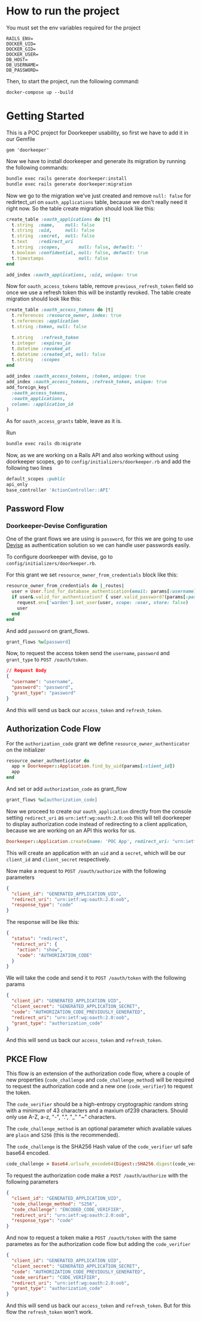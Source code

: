 # How to run the project

You must set the env variables required for the project

```
RAILS_ENV=
DOCKER_UID=
DOCKER_GID=
DOCKER_USER=
DB_HOST=
DB_USERNAME=
DB_PASSWORD=
```

Then, to start the project, run the following command:

`docker-compose up --build`

# Getting Started

This is a POC project for Doorkeeper usability, so first we have to add it in our Gemfile

```
gem 'doorkeeper'
```

Now we have to install doorkeeper and generate its migration by running the following commands:

```bash
bundle exec rails generate doorkeeper:install
bundle exec rails generate doorkeeper:migration
```

Now we go to the migration we've just created and remove `null: false` for redirtect_uri on `oauth_applications` table, because we don't really need it right now. So the table create migration should look like this:

```ruby
create_table :oauth_applications do |t|
  t.string  :name,    null: false
  t.string  :uid,     null: false
  t.string  :secret,  null: false
  t.text    :redirect_uri
  t.string  :scopes,       null: false, default: ''
  t.boolean :confidential, null: false, default: true
  t.timestamps             null: false
end

add_index :oauth_applications, :uid, unique: true
```

Now for `oauth_access_tokens` table, remove `previous_refresh_token` field so once we use a refresh token this will be instantly revoked. The table create migration should look like this:

```ruby
create_table :oauth_access_tokens do |t|
  t.references :resource_owner, index: true
  t.references :application
  t.string :token, null: false

  t.string   :refresh_token
  t.integer  :expires_in
  t.datetime :revoked_at
  t.datetime :created_at, null: false
  t.string   :scopes
end

add_index :oauth_access_tokens, :token, unique: true
add_index :oauth_access_tokens, :refresh_token, unique: true
add_foreign_key(
  :oauth_access_tokens,
  :oauth_applications,
  column: :application_id
)
```

As for `oauth_access_grants` table, leave as it is.

Run 

```bash
bundle exec rails db:migrate
```

Now, as we are working on a Rails API and also working without using doorkeeper scopes, go to `config/initializers/doorkeeper.rb` and add the following two lines

```ruby
default_scopes :public
api_only
base_controller 'ActionController::API'
```

## Password Flow

### Doorkeeper-Devise Configuration

One of the grant flows we are using is `password`, for this we are going to use [Devise](https://github.com/heartcombo/devise) as authentication solution so we can handle user passwords easily.

To configure doorkeeper with devise, go to `config/initializers/doorkeeper.rb`.

For this grant we set `resource_owner_from_credentials` block like this:

```ruby
resource_owner_from_credentials do |_routes|
  user = User.find_for_database_authentication(email: params[:username])
  if user&.valid_for_authentication? { user.valid_password?(params[:password]) } && user&.active_for_authentication?
    request.env['warden'].set_user(user, scope: :user, store: false)
    user
  end
end
```

And add `password` on grant_flows.

```ruby
grant_flows %w[password]
```

Now, to request the access token send the `username`, `password` and `grant_type` to `POST /oauth/token`.

```json
// Request Body
{
  "username": "username",
  "password": "password",
  "grant_type": "password"
}
```

And this will send us back our `access_token` and `refresh_token`.

## Authorization Code Flow

For the `authorization_code` grant we define `resource_owner_authenticator` on the initializer

```ruby
resource_owner_authenticator do
  app = Doorkeeper::Application.find_by_uid(params[:client_id])
  app
end
```

And set or add `authorization_code` as grant_flow

```ruby
grant_flows %w[authorization_code]
```

Now we proceed to create our `oauth_application` directly from the console setting `redirect_uri` as `urn:ietf:wg:oauth:2.0:oob`  this will tell doorkeeper to display authorization code instead of redirecting to a client application, because we are working on an API this works for us.

```ruby
Doorkeeper::Application.create(name: 'POC App', redirect_uri: "urn:ietf:wg:oauth:2.0:oob")
```

This will create an application with an `uid` and a `secret`, which will be our `client_id` and `client_secret` respectively.

Now make a request to `POST /oauth/authorize` with the following parameters

```json
{
  "client_id": "GENERATED_APPLICATION_UID",
  "redirect_uri": "urn:ietf:wg:oauth:2.0:oob",
  "response_type": "code"
}
```

The response will be like this:

```json
{
  "status": "redirect",
  "redirect_uri": {
    "action": "show",
    "code": "AUTHORIZATION_CODE"
  }
}
```

We will take the code and send it to `POST /oauth/token` with the following params

```json
{
  "client_id": "GENERATED_APPLICATION_UID",
  "client_secret": "GENERATED_APPLICATION_SECRET",
  "code": "AUTHORIZATION_CODE_PREVIOUSLY_GENERATED",
  "redirect_uri": "urn:ietf:wg:oauth:2.0:oob",
  "grant_type": "authorization_code"
}
```

And this will send us back our `access_token` and `refresh_token`.

## PKCE Flow

This flow is an extension of the authorization code flow, where a couple of new properties (`code_challenge` and `code_challenge_method`) will be required to request the authorization code and a new one (`code_verifier`) to request the token.

The `code_verifier` should be a high-entropy cryptographic random string with a minimum of 43 characters and a maxium of239 characters. Should only use A-Z, a-z, "-", ".", "_" "~" characters.

The `code_challenge_method` is an optional parameter which available values are `plain` and `S256` (this is the recommended).

The `code_challenge` is the SHA256 Hash value of the `code_verifier` url safe base64 encoded.

```ruby
code_challenge = Base64.urlsafe_encode64(Digest::SHA256.digest(code_verifier))[0]
```

To request the authorization code make a `POST /oauth/authorize` with the following parameters 

```json
{
  "client_id": "GENERATED_APPLICATION_UID",
  "code_challenge_method": "S256",
  "code_challenge": "ENCODED_CODE_VERIFIER",
  "redirect_uri": "urn:ietf:wg:oauth:2.0:oob",
  "response_type": "code"
}
```

And now to request a token make a `POST /oauth/token` with the same parametes as for the authorization code flow but adding the `code_verifier`

```json
{
  "client_id": "GENERATED_APPLICATION_UID",
  "client_secret": "GENERATED_APPLICATION_SECRET",
  "code": "AUTHORIZATION_CODE_PREVIOUSLY_GENERATED",
  "code_verifier": "CODE_VERIFIER",
  "redirect_uri": "urn:ietf:wg:oauth:2.0:oob",
  "grant_type": "authorization_code"
}
```

And this will send us back our `access_token` and `refresh_token`. But for this flow the `refresh_token` won't work.
